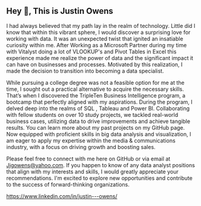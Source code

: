 ## Hey 👋, This is Justin Owens
 I had always believed that my path lay in the realm of technology. Little did I know that within this vibrant sphere, I would discover a surprising love for working with data. It was an unexpected twist that ignited an insatiable curiosity within me.
After Working as a Microsoft Partner during my time with Vitalyst doing a lot of VLOOKUP's and Pivot Tables in Excel this experience made me realize the power of data and the significant impact it can have on businesses and processes. Motivated by this realization, I made the decision to transition into becoming a data specialist.


While pursuing a college degree was not a feasible option for me at the time, I sought out a practical alternative to acquire the necessary skills. That’s when I discovered the TripleTen Business Intelligence program, a bootcamp that perfectly aligned with my aspirations.
During the program, I delved deep into the realms of SQL , Tableau and Power BI. Collaborating with fellow students on over 10 study projects, we tackled real-world business cases, utilizing data to drive improvements and achieve tangible results. You can learn more about my past projects on my GitHub page. Now equipped with proficient skills in big data analysis and visualization, I am eager to apply my expertise within the media & communications industry, with a focus on driving growth and boosting sales.

Please feel free to connect with me here on GitHub or via email at Jjgowens@yahoo.com. If you happen to know of any data analyst positions that align with my interests and skills, I would greatly appreciate your recommendations. I'm excited to explore new opportunities and contribute to the success of forward-thinking organizations.

https://www.linkedin.com/in/justin---owens/

